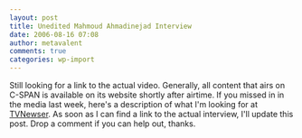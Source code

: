 ```yaml
---
layout: post
title: Unedited Mahmoud Ahmadinejad Interview
date: 2006-08-16 07:08
author: metavalent
comments: true
categories: wp-import
---
```

Still looking for a link to the actual video.  Generally, all content that airs on C-SPAN is available on its website shortly after airtime.  If you missed in in the media last week, here's a description of what I'm looking for at <a href="https://www.mediabistro.com/tvnewser/cbs/acting_on_request_of_iranian_prez_cspan_to_air_unedited_60_minutes_interview_41872.asp">TVNewser</a>.  As soon as I can find a link to the actual interview, I'll update this post.  Drop a comment if you can help out, thanks.

